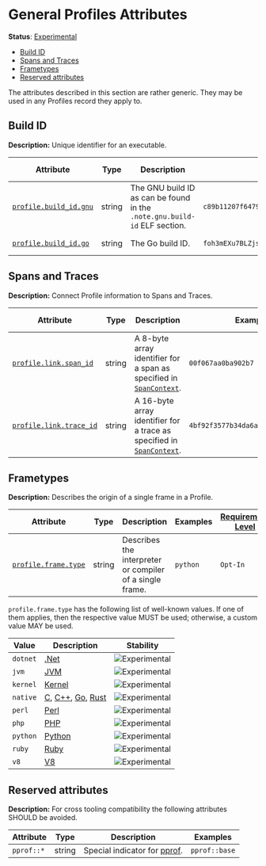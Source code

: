 <!--- Hugo front matter used to generate the website version of this page:
linkTitle: Logs
aliases: [docs/specs/semconv/general/profiles-general]
--->

# General Profiles Attributes

**Status**: [Experimental][DocumentStatus]

<!-- toc -->

- [Build ID](#build-id)
- [Spans and Traces](#spans-and-traces)
- [Frametypes](#frametypes)
- [Reserved attributes](#reserved-attributes)

<!-- tocstop -->

The attributes described in this section are rather generic.
They may be used in any Profiles record they apply to.

## Build ID

**Description:** Unique identifier for an executable.

<!-- semconv profile.build_id -->
<!-- NOTE: THIS TEXT IS AUTOGENERATED. DO NOT EDIT BY HAND. -->
<!-- see templates/registry/markdown/snippet.md.j2 -->
<!-- prettier-ignore-start -->
<!-- markdownlint-capture -->
<!-- markdownlint-disable -->

| Attribute  | Type | Description  | Examples  | [Requirement Level](https://opentelemetry.io/docs/specs/semconv/general/attribute-requirement-level/) | Stability |
|---|---|---|---|---|---|
| [`profile.build_id.gnu`](/docs/attributes-registry/profile.md) | string | The GNU build ID as can be found in the `.note.gnu.build-id` ELF section. | `c89b11207f6479603b0d49bf291c092c2b719293` | `Opt-In` | ![Experimental](https://img.shields.io/badge/-experimental-blue) |
| [`profile.build_id.go`](/docs/attributes-registry/profile.md) | string | The Go build ID. | `foh3mEXu7BLZjsN9pOwG/kATcXlYVCDEFouRMQed_/WwRFB1hPo9LBkekthSPG/x8hMC8emW2cCjXD0_1aY` | `Opt-In` | ![Experimental](https://img.shields.io/badge/-experimental-blue) |


<!-- markdownlint-restore -->
<!-- prettier-ignore-end -->
<!-- END AUTOGENERATED TEXT -->
<!-- endsemconv -->

## Spans and Traces

**Description:** Connect Profile information to Spans and Traces.

<!-- semconv profile.link -->
<!-- NOTE: THIS TEXT IS AUTOGENERATED. DO NOT EDIT BY HAND. -->
<!-- see templates/registry/markdown/snippet.md.j2 -->
<!-- prettier-ignore-start -->
<!-- markdownlint-capture -->
<!-- markdownlint-disable -->

| Attribute  | Type | Description  | Examples  | [Requirement Level](https://opentelemetry.io/docs/specs/semconv/general/attribute-requirement-level/) | Stability |
|---|---|---|---|---|---|
| [`profile.link.span_id`](/docs/attributes-registry/profile.md) | string | A 8-byte array identifier for a span as specified in [`SpanContext`](https://opentelemetry.io/docs/specs/otel/trace/api/#spancontext). | `00f067aa0ba902b7` | `Opt-In` | ![Experimental](https://img.shields.io/badge/-experimental-blue) |
| [`profile.link.trace_id`](/docs/attributes-registry/profile.md) | string | A 16-byte array identifier for a trace as specified in [`SpanContext`](https://opentelemetry.io/docs/specs/otel/trace/api/#spancontext). | `4bf92f3577b34da6a3ce929d0e0e4736` | `Opt-In` | ![Experimental](https://img.shields.io/badge/-experimental-blue) |


<!-- markdownlint-restore -->
<!-- prettier-ignore-end -->
<!-- END AUTOGENERATED TEXT -->
<!-- endsemconv -->

## Frametypes

**Description:** Describes the origin of a single frame in a Profile.

<!-- semconv profile.frame(full) -->
<!-- NOTE: THIS TEXT IS AUTOGENERATED. DO NOT EDIT BY HAND. -->
<!-- see templates/registry/markdown/snippet.md.j2 -->
<!-- prettier-ignore-start -->
<!-- markdownlint-capture -->
<!-- markdownlint-disable -->

| Attribute  | Type | Description  | Examples  | [Requirement Level](https://opentelemetry.io/docs/specs/semconv/general/attribute-requirement-level/) | Stability |
|---|---|---|---|---|---|
| [`profile.frame.type`](/docs/attributes-registry/profile.md) | string | Describes the interpreter or compiler of a single frame. | `python` | `Opt-In` | ![Experimental](https://img.shields.io/badge/-experimental-blue) |

`profile.frame.type` has the following list of well-known values. If one of them applies, then the respective value MUST be used; otherwise, a custom value MAY be used.

| Value  | Description | Stability |
|---|---|---|
| `dotnet` | [.Net](https://wikipedia.org/wiki/.NET) | ![Experimental](https://img.shields.io/badge/-experimental-blue) |
| `jvm` | [JVM](https://wikipedia.org/wiki/Java_virtual_machine) | ![Experimental](https://img.shields.io/badge/-experimental-blue) |
| `kernel` | [Kernel](https://wikipedia.org/wiki/Kernel_(operating_system)) | ![Experimental](https://img.shields.io/badge/-experimental-blue) |
| `native` | [C](https://wikipedia.org/wiki/C_(programming_language)), [C++](https://wikipedia.org/wiki/C%2B%2B), [Go](https://wikipedia.org/wiki/Go_(programming_language)), [Rust](https://wikipedia.org/wiki/Rust_(programming_language)) | ![Experimental](https://img.shields.io/badge/-experimental-blue) |
| `perl` | [Perl](https://wikipedia.org/wiki/Perl) | ![Experimental](https://img.shields.io/badge/-experimental-blue) |
| `php` | [PHP](https://wikipedia.org/wiki/PHP) | ![Experimental](https://img.shields.io/badge/-experimental-blue) |
| `python` | [Python](https://wikipedia.org/wiki/Python_(programming_language)) | ![Experimental](https://img.shields.io/badge/-experimental-blue) |
| `ruby` | [Ruby](https://wikipedia.org/wiki/Ruby_(programming_language)) | ![Experimental](https://img.shields.io/badge/-experimental-blue) |
| `v8` | [V8](https://wikipedia.org/wiki/V8_(JavaScript_engine)) | ![Experimental](https://img.shields.io/badge/-experimental-blue) |



<!-- markdownlint-restore -->
<!-- prettier-ignore-end -->
<!-- END AUTOGENERATED TEXT -->
<!-- endsemconv -->

## Reserved attributes

**Description:** For cross tooling compatibility the following attributes SHOULD be avoided.

| Attribute  | Type | Description  | Examples  |
|---|---|---|---|
| `pprof::*` | string | Special indicator for [pprof](https://github.com/google/pprof). | `pprof::base` |

[DocumentStatus]: https://opentelemetry.io/docs/specs/otel/document-status
